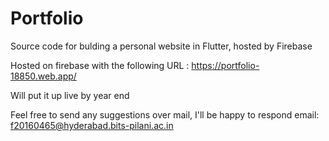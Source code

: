 # Portfolio

Source code for bulding a personal website in Flutter, hosted by Firebase

Hosted on firebase with the following URL : https://portfolio-18850.web.app/

Will put it up live by year end

Feel free to send any suggestions over mail, I'll be happy to respond
email: f20160465@hyderabad.bits-pilani.ac.in
